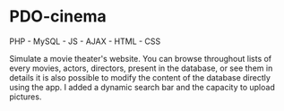 # PDO-cinema

PHP - MySQL - JS - AJAX - HTML - CSS 

Simulate a movie theater's website.
You can browse throughout lists of every movies, actors, directors, present in the database, or see them in details
it is also possible to modify the content of the database directly using the app.
I added a dynamic search bar and the capacity to upload pictures.
